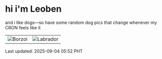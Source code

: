 # hi i'm Leoben

and i like dogs—so have some random dog pics that change whenever my CRON feels like it

|  |  |
|--------|----------|
| ![Borzoi](https://random-dog-vercel.vercel.app/api/random-borzoi?v=1756936378) | ![Labrador](https://random-dog-vercel.vercel.app/api/random-labrador?v=1756936378) |

Last updated: 2025-09-04 05:52 PHT
